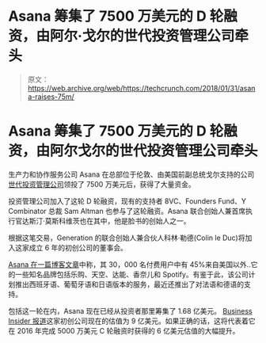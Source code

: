 # Asana 筹集了 7500 万美元的 D 轮融资，由阿尔·戈尔的世代投资管理公司牵头

> 原文：<https://web.archive.org/web/https://techcrunch.com/2018/01/31/asana-raises-75m/>

# Asana 筹集了 7500 万美元的 D 轮融资，由阿尔戈尔的世代投资管理公司牵头

生产力和协作服务公司 Asana 在总部位于伦敦、由美国前副总统戈尔支持的公司[世代投资管理公司](https://web.archive.org/web/20230406161922/https://www.generationim.com/)领投了 7500 万美元后，获得了大量资金。

投资管理公司加入了这轮 D 轮融资，现有的支持者 8VC、Founders Fund、Y Combinator 总裁 Sam Altman 也参与了这轮融资。Asana 联合创始人兼首席执行官达斯汀·莫斯科维茨也在其中，他是脸书的创始人之一。

根据这笔交易，Generation 的联合创始人兼合伙人科林·勒德(Colin le Duc)将加入这家成立 6 年的初创公司的董事会。

[Asana 在一篇博客文章](https://web.archive.org/web/20230406161922/https://blog.asana.com/2018/01/asana-funding-series-d/)中称，其 30，000 名付费用户中有 45%来自美国以外..它的一些知名品牌包括乐购、天空、达能、香奈儿和 Spotify。有鉴于此，该公司计划推出西班牙语、葡萄牙语和日语版本的服务，最近还推出了对法语和德语的支持。

包括这一轮在内，Asana 现在已经从投资者那里筹集了 1.68 亿美元。 [Business Insider 报道](https://web.archive.org/web/20230406161922/http://www.businessinsider.com/asana-raises-75-million-from-al-gores-fund-2018-1?op=1)这家初创公司现在的估值为 9 亿美元。如果正确的话，这将代表着它在 2016 年完成 5000 万美元 C 轮融资时获得的 6 亿美元估值的大幅提升。